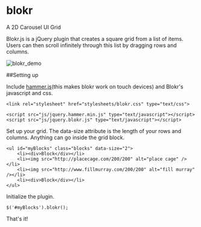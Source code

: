 blokr
=====

A 2D Carousel UI Grid

Blokr.js is a jQuery plugin that creates a square grid from a list of items. Users can then scroll infinitely through this list by dragging rows and columns.

![blokr_demo](http://i.imgur.com/HXLUWZh.gif)

##Setting up

Include [hammer.js](https://github.com/EightMedia/hammer.js/)(this makes blokr work on touch devices) and Blokr's javascript and css.

	<link rel="stylesheet" href="stylesheets/blokr.css" type="text/css">

	<script src="js/jquery.hammer.min.js" type="text/javascript"></script>
	<script src="js/jquery.blokr.js" type="text/javascript"></script>

Set up your grid. The data-size attribute is the length of your rows and columns. Anything can go inside the grid block.

	<ul id="myBlocks" class="blocks" data-size="2">
		<li><div>Block</div></li>
		<li><img src="http://placecage.com/200/200" alt="place cage" /></li>
		<li><img src="http://www.fillmurray.com/200/200" alt="fill murray" /></li>
		<li><div>Block</div></li>
	</ul>

Initialize the plugin.

	$('#myBlocks').blokr();


That's it!